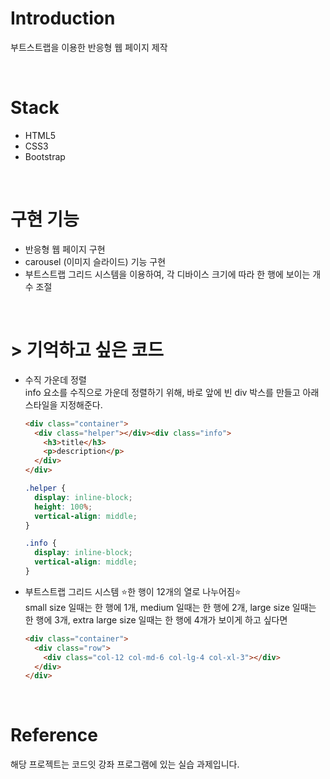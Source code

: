   # Introduction
  부트스트랩을 이용한 반응형 웹 페이지 제작

  <br />

  # Stack
  - HTML5
  - CSS3
  - Bootstrap

  <br />

  # 구현 기능
  - 반응형 웹 페이지 구현
  - carousel (이미지 슬라이드) 기능 구현
  - 부트스트랩 그리드 시스템을 이용하여, 각 디바이스 크기에 따라 한 행에 보이는 개수 조절

  <br />

  # > 기억하고 싶은 코드
  - 수직 가운데 정렬 <br />
    info 요소를 수직으로 가운데 정렬하기 위해, 바로 앞에 빈 div 박스를 만들고 아래 스타일을 지정해준다.
    ```html
    <div class="container">
      <div class="helper"></div><div class="info">
        <h3>title</h3>
        <p>description</p>
      </div>
    </div>
    ```
    ```css
    .helper {
      display: inline-block;
      height: 100%;
      vertical-align: middle;
    }

    .info {
      display: inline-block;
      vertical-align: middle;
    }
    ```
    
  - 부트스트랩 그리드 시스템 ⭐️한 행이 12개의 열로 나누어짐⭐️<br />
  small size 일때는 한 행에 1개, medium 일때는 한 행에 2개, large size 일때는 한 행에 3개, extra large size 일때는 한 행에 4개가 보이게 하고 싶다면
    ```html
    <div class="container">
      <div class="row">
        <div class="col-12 col-md-6 col-lg-4 col-xl-3"></div>
      </div>
    </div>
    ```

  <br />

  # Reference
  해당 프로젝트는 코드잇 강좌 프로그램에 있는 실습 과제입니다.